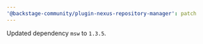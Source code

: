 ```yaml
---
'@backstage-community/plugin-nexus-repository-manager': patch
---
```


Updated dependency `msw` to `1.3.5`.
